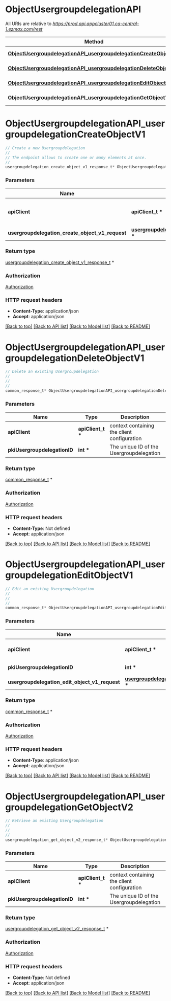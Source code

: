 # ObjectUsergroupdelegationAPI

All URIs are relative to *https://prod.api.appcluster01.ca-central-1.ezmax.com/rest*

Method | HTTP request | Description
------------- | ------------- | -------------
[**ObjectUsergroupdelegationAPI_usergroupdelegationCreateObjectV1**](ObjectUsergroupdelegationAPI.md#ObjectUsergroupdelegationAPI_usergroupdelegationCreateObjectV1) | **POST** /1/object/usergroupdelegation | Create a new Usergroupdelegation
[**ObjectUsergroupdelegationAPI_usergroupdelegationDeleteObjectV1**](ObjectUsergroupdelegationAPI.md#ObjectUsergroupdelegationAPI_usergroupdelegationDeleteObjectV1) | **DELETE** /1/object/usergroupdelegation/{pkiUsergroupdelegationID} | Delete an existing Usergroupdelegation
[**ObjectUsergroupdelegationAPI_usergroupdelegationEditObjectV1**](ObjectUsergroupdelegationAPI.md#ObjectUsergroupdelegationAPI_usergroupdelegationEditObjectV1) | **PUT** /1/object/usergroupdelegation/{pkiUsergroupdelegationID} | Edit an existing Usergroupdelegation
[**ObjectUsergroupdelegationAPI_usergroupdelegationGetObjectV2**](ObjectUsergroupdelegationAPI.md#ObjectUsergroupdelegationAPI_usergroupdelegationGetObjectV2) | **GET** /2/object/usergroupdelegation/{pkiUsergroupdelegationID} | Retrieve an existing Usergroupdelegation


# **ObjectUsergroupdelegationAPI_usergroupdelegationCreateObjectV1**
```c
// Create a new Usergroupdelegation
//
// The endpoint allows to create one or many elements at once.
//
usergroupdelegation_create_object_v1_response_t* ObjectUsergroupdelegationAPI_usergroupdelegationCreateObjectV1(apiClient_t *apiClient, usergroupdelegation_create_object_v1_request_t *usergroupdelegation_create_object_v1_request);
```

### Parameters
Name | Type | Description  | Notes
------------- | ------------- | ------------- | -------------
**apiClient** | **apiClient_t \*** | context containing the client configuration |
**usergroupdelegation_create_object_v1_request** | **[usergroupdelegation_create_object_v1_request_t](usergroupdelegation_create_object_v1_request.md) \*** |  | 

### Return type

[usergroupdelegation_create_object_v1_response_t](usergroupdelegation_create_object_v1_response.md) *


### Authorization

[Authorization](../README.md#Authorization)

### HTTP request headers

 - **Content-Type**: application/json
 - **Accept**: application/json

[[Back to top]](#) [[Back to API list]](../README.md#documentation-for-api-endpoints) [[Back to Model list]](../README.md#documentation-for-models) [[Back to README]](../README.md)

# **ObjectUsergroupdelegationAPI_usergroupdelegationDeleteObjectV1**
```c
// Delete an existing Usergroupdelegation
//
// 
//
common_response_t* ObjectUsergroupdelegationAPI_usergroupdelegationDeleteObjectV1(apiClient_t *apiClient, int *pkiUsergroupdelegationID);
```

### Parameters
Name | Type | Description  | Notes
------------- | ------------- | ------------- | -------------
**apiClient** | **apiClient_t \*** | context containing the client configuration |
**pkiUsergroupdelegationID** | **int \*** | The unique ID of the Usergroupdelegation | 

### Return type

[common_response_t](common_response.md) *


### Authorization

[Authorization](../README.md#Authorization)

### HTTP request headers

 - **Content-Type**: Not defined
 - **Accept**: application/json

[[Back to top]](#) [[Back to API list]](../README.md#documentation-for-api-endpoints) [[Back to Model list]](../README.md#documentation-for-models) [[Back to README]](../README.md)

# **ObjectUsergroupdelegationAPI_usergroupdelegationEditObjectV1**
```c
// Edit an existing Usergroupdelegation
//
// 
//
common_response_t* ObjectUsergroupdelegationAPI_usergroupdelegationEditObjectV1(apiClient_t *apiClient, int *pkiUsergroupdelegationID, usergroupdelegation_edit_object_v1_request_t *usergroupdelegation_edit_object_v1_request);
```

### Parameters
Name | Type | Description  | Notes
------------- | ------------- | ------------- | -------------
**apiClient** | **apiClient_t \*** | context containing the client configuration |
**pkiUsergroupdelegationID** | **int \*** | The unique ID of the Usergroupdelegation | 
**usergroupdelegation_edit_object_v1_request** | **[usergroupdelegation_edit_object_v1_request_t](usergroupdelegation_edit_object_v1_request.md) \*** |  | 

### Return type

[common_response_t](common_response.md) *


### Authorization

[Authorization](../README.md#Authorization)

### HTTP request headers

 - **Content-Type**: application/json
 - **Accept**: application/json

[[Back to top]](#) [[Back to API list]](../README.md#documentation-for-api-endpoints) [[Back to Model list]](../README.md#documentation-for-models) [[Back to README]](../README.md)

# **ObjectUsergroupdelegationAPI_usergroupdelegationGetObjectV2**
```c
// Retrieve an existing Usergroupdelegation
//
// 
//
usergroupdelegation_get_object_v2_response_t* ObjectUsergroupdelegationAPI_usergroupdelegationGetObjectV2(apiClient_t *apiClient, int *pkiUsergroupdelegationID);
```

### Parameters
Name | Type | Description  | Notes
------------- | ------------- | ------------- | -------------
**apiClient** | **apiClient_t \*** | context containing the client configuration |
**pkiUsergroupdelegationID** | **int \*** | The unique ID of the Usergroupdelegation | 

### Return type

[usergroupdelegation_get_object_v2_response_t](usergroupdelegation_get_object_v2_response.md) *


### Authorization

[Authorization](../README.md#Authorization)

### HTTP request headers

 - **Content-Type**: Not defined
 - **Accept**: application/json

[[Back to top]](#) [[Back to API list]](../README.md#documentation-for-api-endpoints) [[Back to Model list]](../README.md#documentation-for-models) [[Back to README]](../README.md)

